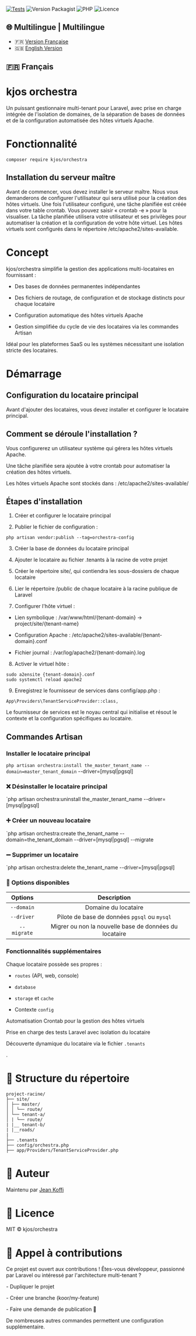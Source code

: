 [![Tests](https://github.com/jeankoffi543/orchestra/actions/workflows/tests.yml/badge.svg)](https://github.com/jeankoffi543/orchestra/actions)
![Version Packagist](https://img.shields.io/packagist/v/kjos/orchestra)
![PHP](https://img.shields.io/badge/PHP-%5E8.0-blue)
![Licence](https://img.shields.io/github/license/jeankoffi543/orchestra)

## 🌐 Multilingue | Multilingue

- 🇫🇷 [Version Française](README.fr.md)
- 🇬🇧 [English Version](README.md)

## 🇫🇷 Français

# kjos orchestra
Un puissant gestionnaire multi-tenant pour Laravel, avec prise en charge intégrée de l'isolation de domaines, de la séparation de bases de données et de la configuration automatisée des hôtes virtuels Apache.

# Fonctionnalité
`composer require kjos/orchestra`

## Installation du serveur maître
Avant de commencer, vous devez installer le serveur maître.
Nous vous demanderons de configurer l'utilisateur qui sera utilisé pour la création des hôtes virtuels.
Une fois l'utilisateur configuré, une tâche planifiée est créée dans votre table crontab. Vous pouvez saisir « crontab -e » pour la visualiser.
La tâche planifiée utilisera votre utilisateur et ses privilèges pour automatiser la création et la configuration de votre hôte virtuel.
Les hôtes virtuels sont configurés dans le répertoire /etc/apache2/sites-available.

# Concept
kjos/orchestra simplifie la gestion des applications multi-locataires en fournissant :

- Des bases de données permanentes indépendantes

- Des fichiers de routage, de configuration et de stockage distincts pour chaque locataire

- Configuration automatique des hôtes virtuels Apache

- Gestion simplifiée du cycle de vie des locataires via les commandes Artisan

Idéal pour les plateformes SaaS ou les systèmes nécessitant une isolation stricte des locataires.

# Démarrage

## Configuration du locataire principal
Avant d'ajouter des locataires, vous devez installer et configurer le locataire principal.

## Comment se déroule l'installation ?
Vous configurerez un utilisateur système qui gérera les hôtes virtuels Apache.

Une tâche planifiée sera ajoutée à votre crontab pour automatiser la création des hôtes virtuels.

Les hôtes virtuels Apache sont stockés dans :
/etc/apache2/sites-available/

## Étapes d'installation
1. Créer et configurer le locataire principal

2. Publier le fichier de configuration :
```
php artisan vendor:publish --tag=orchestra-config
```
3. Créer la base de données du locataire principal

4. Ajouter le locataire au fichier .tenants à la racine de votre projet

5. Créer le répertoire site/, qui contiendra les sous-dossiers de chaque locataire

6. Lier le répertoire /public de chaque locataire à la racine publique de Laravel

7. Configurer l'hôte virtuel :

- Lien symbolique : /var/www/html/{tenant-domain} → project/site/{tenant-name}

- Configuration Apache : /etc/apache2/sites-available/{tenant-domain}.conf

- Fichier journal : /var/log/apache2/{tenant-domain}.log

8. Activer le virtuel hôte :
```
sudo a2ensite {tenant-domain}.conf
sudo systemctl reload apache2
```
9. Enregistrez le fournisseur de services dans config/app.php :
```
App\Providers\TenantServiceProvider::class,
```

Le fournisseur de services est le noyau central qui initialise et résout le contexte et la configuration spécifiques au locataire.

## Commandes Artisan

### Installer le locataire principal
`php artisan orchestra:install the_master_tenant_name --domain=master_tenant_domain` --driver=[mysql|pgsql]

### ❌ Désinstaller le locataire principal
`php artisan orchestra:uninstall the_master_tenant_name --driver=[mysql|pgsql]

### ➕ Créer un nouveau locataire
`php artisan orchestra:create the_tenant_name --domain=the_tenant_domain --driver=[mysql|pgsql] --migrate

### ➖ Supprimer un locataire
`php artisan orchestra:delete the_tenant_name --driver=[mysql|pgsql]

### 🧾 Options disponibles
| Options | Description |
|:-----------------:|:--------------------------------------------------:|
| `--domain` | Domaine du locataire | |
| `--driver` | Pilote de base de données `pgsql` ou `mysql` |
| `--migrate` | Migrer ou non la nouvelle base de données du locataire | |

### Fonctionnalités supplémentaires
Chaque locataire possède ses propres :

- `routes` (API, web, console)

- `database`

- `storage` et `cache`

- Contexte `config`

Automatisation Crontab pour la gestion des hôtes virtuels

Prise en charge des tests Laravel avec isolation du locataire

Découverte dynamique du locataire via le fichier `.tenants`

.

# 📁 Structure du répertoire
```
project-racine/
├── site/
│ ├── master/
│ │ └── route/
│ └── tenant-a/
│ | └── route/
| |__ tenant-b/
| |__roads/
|
├── .tenants
├── config/orchestra.php
├── app/Providers/TenantServiceProvider.php
```

# 👤 Auteur
Maintenu par [Jean Koffi](https://www.linkedin.com/in/konan-kan-jean-sylvain-koffi-39970399/)

# 📄 Licence
MIT © kjos/orchestra

# 🤝 Appel à contributions
Ce projet est ouvert aux contributions !
Êtes-vous développeur, passionné par Laravel ou intéressé par l'architecture multi-tenant ?

- Dupliquer le projet

- Créer une branche (koor/my-feature)

- Faire une demande de publication 🧪

De nombreuses autres commandes permettent une configuration supplémentaire.